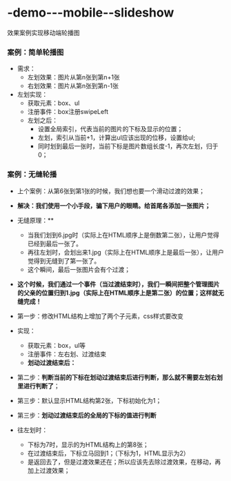 # -demo---mobile--slideshow
效果案例实现移动端轮播图

### 案例：简单轮播图

- 需求：
  - 左划效果：图片从第n张到第n+1张
  - 右划效果：图片从第n张到第n-1张
- 左划实现：
  - 获取元素：box、ul
  - 注册事件：box注册swipeLeft 
  - 左划之后：
    - 设置全局索引，代表当前的图片的下标及显示的位置；
    - 左划，索引从当前+1，计算出ul应该出现的位移，设置给ul;
    - 同时划到最后一张时，当前下标是图片数组长度-1，再次左划，归于0；
### 案例：无缝轮播

- 上个案例：从第6张到第1张的时候，我们想也要一个滑动过渡的效果；
- **解决：我们使用一个小手段，骗下用户的眼睛。给首尾各添加一张图片；**

- 无缝原理：**
  - 当我们划到6.jpg时（实际上在HTML顺序上是倒数第二张），让用户觉得已经到最后一张了。
  - 再往左划时，会划出来1.jpg（实际上在HTML顺序上是最后一张），让用户觉得到无缝到了第一张了。
  - 这个瞬间，最后一张图片会有个过渡；
- **这个时候，我们通过一个事件（当过渡结束时），我们一瞬间把整个管理图片的父亲的位置归到1.jpg（实际上在HTML顺序上是第二张）的位置；这样就无缝完成！**
- 第一步：修改HTML结构上增加了两个子元素，css样式要改变

- 实现：
  - 获取元素：box，ul等
  - 注册事件：左右划、过渡结束
  - **划动过渡结束后：**
- 第二步：**判断当前的下标在划动过渡结束后进行判断，那么就不需要左划右划里进行判断了**；
- 第三步：默认显示HTML结构第2张，下标初始化为1；
- 第三步：**划动过渡结束后的全局的下标的值进行判断**

- 往左划时：
  - 下标为7时，显示的为HTML结构上的第8张；
  - 在过渡结束后，下标立马回到1；（下标为1，HTML显示为2）
  - 是返回去了，但是过渡效果还在；所以应该先去除过渡效果，在移动，再加上过渡效果；
